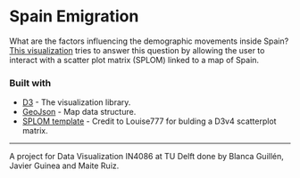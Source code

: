 # Spain Emigration
What are the factors influencing the demographic movements inside Spain? [This visualization](https://jguinea.github.io/spain-emigration/spain.html) tries to answer this question by allowing the user to interact with a scatter plot matrix (SPLOM) linked to a map of Spain.

### Built with
* [D3](https://github.com/d3/d3) - The visualization library.
* [GeoJson](https://github.com/geojson) - Map data structure.
* [SPLOM template](https://github.com/Louise777/BrushableScatterplotMatrix-d3) - Credit to Louise777 for bulding a D3v4 scatterplot matrix.
---
A project for Data Visualization IN4086 at TU Delft done by Blanca Guillén, Javier Guinea and Maite Ruiz.